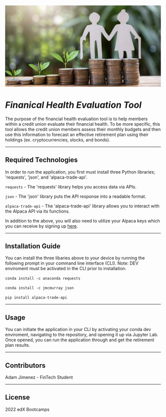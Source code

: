 ![An image for the header of the Repository](./Images/retirement-plan.png)

# ***Finanical Health Evaluation Tool***

The purpose of the financial health evaluation tool is to help members within a credit union evaluate their financial health. To be more specific, this tool allows the credit union members assess their monthly budgets and then use this information to forecast an effective retirement plan using their holdings (ex. cryptocurrencies, stocks, and bonds). 

---

## **Required Technologies**

In order to run the application, you first must install three Python libraries; 'requests', 'json', and 'alpaca-trade-api'.  

`requests` - The 'requests' library helps you access data via APIs.  

`json` - The 'json' library puts the API response into a readable format.  

`alpaca-trade-api` - The 'alpaca-trade-api' library allows you to interact with the Alpaca API via its functions.

In addition to the above, you will also need to utilize your Alpaca keys which you can receive by signing up [here](https://app.alpaca.markets/signup?amp_device_id=ZuWbGLD2dVtVVAB1FUjRFQ).

---

## Installation Guide

You can install the three libaries above to your device by running the following prompt in your command line interface (CLI). Note: DEV enviroment must be activated in the CLI prior to installation.

```conda install -c anaconda requests```  

```conda install -c jmcmurray json```  

```pip install alpaca-trade-api```  

---

## Usage

You can initiate the application in your CLI by activating your conda dev enviroment, navigating to the repository, and opening it up via Jupyter Lab. Once opened, you can run the application through and get the retirement plan results.

---

## Contributors

Adam Jimenez - FinTech Student

---

## License

2022 edX Bootcamps
